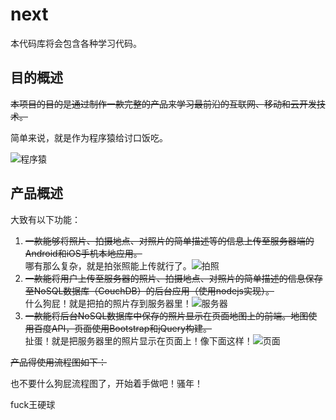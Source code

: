 # next
本代码库将会包含各种学习代码。

## 目的概述

~~本项目的目的是通过制作一款完整的产品来学习最前沿的互联网、移动和云开发技术。~~

简单来说，就是作为程序猿给讨口饭吃。


![程序猿](http://ww2.sinaimg.cn/large/51d3f408gw1eqzld8ueetj207407ggln.jpg)

## 产品概述

大致有以下功能：  

1. ~~一款能够将照片、拍摄地点、对照片的简单描述等的信息上传至服务器端的Android和iOS手机本地应用。~~  
哪有那么复杂，就是拍张照能上传就行了。![拍照](http://ww1.sinaimg.cn/large/51d3f408gw1eqzkqh3fhag20az06u1kz.gif)
2. ~~一款能将用户上传至服务器的照片、拍摄地点、对照片的简单描述的信息保存至NoSQL数据库（CouchDB）的后台应用（使用nodejs实现）。~~  
什么狗屁！就是把拍的照片存到服务器里！![服务器](http://ww3.sinaimg.cn/large/51d3f408gw1eqzld9mg0bj20dw0afaaj.jpg)
3. ~~一款能将后台NoSQL数据库中保存的照片显示在页面地图上的前端。地图使用百度API，页面使用Bootstrap和jQuery构建。~~  
扯蛋！就是把服务器里的照片显示在页面上！像下面这样！![页面](http://ww1.sinaimg.cn/large/51d3f408gw1eqzlda4swgj20ba0cgjrn.jpg)


~~产品得使用流程图如下：~~


也不要什么狗屁流程图了，开始着手做吧！骚年！

fuck王硬球